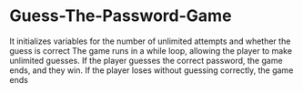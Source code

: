 # Guess-The-Password-Game
It initializes variables for the number of unlimited attempts and whether the guess is correct
The game runs in a while loop, allowing the player to make unlimited guesses.
If the player guesses the correct password, the game ends, and they win.
If the player loses without guessing correctly, the game ends
